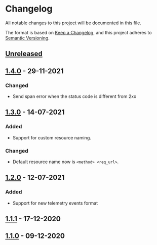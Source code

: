 # Changelog
All notable changes to this project will be documented in this file.

The format is based on [Keep a Changelog](https://keepachangelog.com/en/1.2.0/),
and this project adheres to [Semantic Versioning](https://semver.org/spec/v2.0.0.html).

## [Unreleased]

## [1.4.0] - 29-11-2021

### Changed

- Send span error when the status code is different from 2xx

## [1.3.0] - 14-07-2021

### Added

- Support for custom resource naming.

### Changed

- Default resource name now is `<method> <req_url>`.

## [1.2.0] - 12-07-2021

### Added

- Support for new telemetry events format

## [1.1.1] - 17-12-2020

## [1.1.0] - 09-12-2020

[Unreleased]: https://github.com/thiamsantos/spandex_tesla/compare/v1.4.0...HEAD
[1.4.0]: https://github.com/thiamsantos/spandex_tesla/releases/tag/v1.4.0
[1.3.0]: https://github.com/thiamsantos/spandex_tesla/releases/tag/v1.3.0
[1.2.0]: https://github.com/thiamsantos/spandex_tesla/releases/tag/v1.2.0
[1.1.1]: https://github.com/thiamsantos/spandex_tesla/releases/tag/v1.1.1
[1.1.0]: https://github.com/thiamsantos/spandex_tesla/releases/tag/v1.1.0
